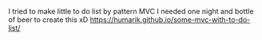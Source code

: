 I tried to make little to do list by pattern MVC
I needed one night and bottle of beer to create this xD
https://humarik.github.io/some-mvc-with-to-do-list/
